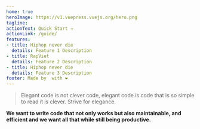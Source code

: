 ```yaml
---
home: true
heroImage: https://v1.vuepress.vuejs.org/hero.png
tagline: 
actionText: Quick Start →
actionLink: /guide/
features:
- title: Hiphop never die
  details: Feature 1 Description
- title: RapViet
  details: Feature 2 Description
- title: Hiphop never die
  details: Feature 3 Description
footer: Made by  with ❤️
---
```


> Elegant code is not clever code, elegant code is code that is so simple to read it is clever. Strive for elegance.

**We want to write code that not only works but also maintainable, and efficient and we want all that while still being productive.**